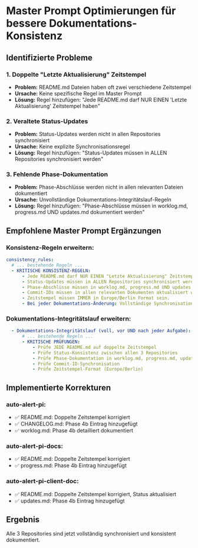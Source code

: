 # Master Prompt Optimierungen für bessere Dokumentations-Konsistenz

## Identifizierte Probleme

### 1. Doppelte "Letzte Aktualisierung" Zeitstempel
- **Problem:** README.md Dateien haben oft zwei verschiedene Zeitstempel
- **Ursache:** Keine spezifische Regel im Master Prompt
- **Lösung:** Regel hinzufügen: "Jede README.md darf NUR EINEN 'Letzte Aktualisierung' Zeitstempel haben"

### 2. Veraltete Status-Updates
- **Problem:** Status-Updates werden nicht in allen Repositories synchronisiert
- **Ursache:** Keine explizite Synchronisationsregel
- **Lösung:** Regel hinzufügen: "Status-Updates müssen in ALLEN Repositories synchronisiert werden"

### 3. Fehlende Phase-Dokumentation
- **Problem:** Phase-Abschlüsse werden nicht in allen relevanten Dateien dokumentiert
- **Ursache:** Unvollständige Dokumentations-Integritätslauf-Regeln
- **Lösung:** Regel hinzufügen: "Phase-Abschlüsse müssen in worklog.md, progress.md UND updates.md dokumentiert werden"

## Empfohlene Master Prompt Ergänzungen

### Konsistenz-Regeln erweitern:
```yaml
consistency_rules:
  # ... bestehende Regeln ...
  - KRITISCHE KONSISTENZ-REGELN:
      - Jede README.md darf NUR EINEN "Letzte Aktualisierung" Zeitstempel haben.
      - Status-Updates müssen in ALLEN Repositories synchronisiert werden.
      - Phase-Abschlüsse müssen in worklog.md, progress.md UND updates.md dokumentiert werden.
      - Commit-IDs müssen in allen relevanten Dokumenten aktualisiert werden.
      - Zeitstempel müssen IMMER in Europe/Berlin Format sein.
      - Bei jeder Dokumentations-Änderung: Vollständige Synchronisation aller 3 Repositories.
```

### Dokumentations-Integritätslauf erweitern:
```yaml
  - Dokumentations-Integritätslauf (voll, vor UND nach jeder Aufgabe):
      # ... bestehende Regeln ...
      - KRITISCHE PRÜFUNGEN:
          - Prüfe JEDE README.md auf doppelte Zeitstempel
          - Prüfe Status-Konsistenz zwischen allen 3 Repositories
          - Prüfe Phase-Dokumentation in worklog.md, progress.md, updates.md
          - Prüfe Commit-ID-Synchronisation
          - Prüfe Zeitstempel-Format (Europe/Berlin)
```

## Implementierte Korrekturen

### auto-alert-pi:
- ✅ README.md: Doppelte Zeitstempel korrigiert
- ✅ CHANGELOG.md: Phase 4b Eintrag hinzugefügt
- ✅ worklog.md: Phase 4b detailliert dokumentiert

### auto-alert-pi-docs:
- ✅ README.md: Doppelte Zeitstempel korrigiert
- ✅ progress.md: Phase 4b Eintrag hinzugefügt

### auto-alert-pi-client-doc:
- ✅ README.md: Doppelte Zeitstempel korrigiert, Status aktualisiert
- ✅ updates.md: Phase 4b Eintrag hinzugefügt

## Ergebnis

Alle 3 Repositories sind jetzt vollständig synchronisiert und konsistent dokumentiert.